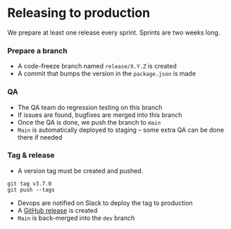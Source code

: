 # Releasing to production

We prepare at least one release every sprint. Sprints are two weeks long.

### Prepare a branch
* A code-freeze branch named `release/X.Y.Z` is created
* A commit that bumps the version in the `package.json` is made

### QA
* The QA team do regression testing on this branch
* If issues are found, bugfixes are merged into this branch
* Once the QA is done, we push the branch to `main`
* `Main` is automatically deployed to staging – some extra QA can be done there if needed

### Tag & release
* A version tag must be created and pushed.
```
git tag v3.7.0
git push --tags
```
* Devops are notified on Slack to deploy the tag to production
* A [GitHub release](https://github.com/gnosis/safe-react/releases) is created
* `Main` is back-merged into the `dev` branch
